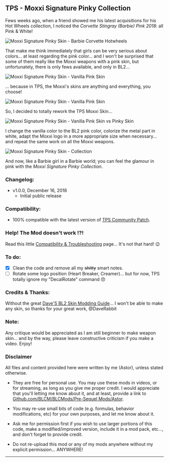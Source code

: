 ## TPS - Moxxi Signature Pinky Collection

Fews weeks ago, when a friend showed me his latest acquisitions for his Hot Wheels collection, I noticed the *Corvette Stingray (Barbie) Pink 2018*: all Pink & White! 

![Moxxi Signature Pinky Skin - Barbie Corvette Hotwheels](https://imgur.com/q9HC6vU.jpg "Don't worry guys... even if my screen capture show French text, my mods are in English")

That make me think immediately that girls can be very serious about colors... at least regarding the pink color... and I won't be surprised that some of them really like the Moxxi weapons with a pink skin, but unfortunately, there is only fews available, and only in BL2...

![Moxxi Signature Pinky Skin - Vanilla Pink Skin](https://imgur.com/MFd8ZMQ.jpg "Don't worry guys... even if my screen capture show French text, my mods are in English")

... because in TPS, the Moxxi's skins are anything and everything, you choose!

![Moxxi Signature Pinky Skin - Vanilla Pink Skin](https://imgur.com/JbYPZTA.jpg "Don't worry guys... even if my screen capture show French text, my mods are in English")

So, I decided to totally rework the TPS Moxxi Skin...

![Moxxi Signature Pinky Skin - Vanilla Pink Skin vs Pinky Skin](https://imgur.com/rrsIkPw.jpg "Don't worry guys... even if my screen capture show French text, my mods are in English")

I change the vanilla color to the BL2 pink color, colorize the metal part in white, adapt the Moxxi logo in a more appropriate size when necessary... and repeat the same work on all the Moxxi weapons.

![Moxxi Signature Pinky Skin - Collection](https://imgur.com/vD0BLZ5.jpg "Don't worry guys... even if my screen capture show French text, my mods are in English")

And now, like a Barbie girl in a Barbie world; you can feel the glamour in pink with the *Moxxi Signature Pinky Collection*.

### Changelog:
- v1.0.0, December 16, 2018
  - Initial public release
 
### Compatibility:

- 100% compatible with the latest version of [TPS Community Patch](https://github.com/BLCM/BLCMods/tree/master/Pre%20Sequel%20Mods/Community%20Patch).

### Help! The Mod doesn't work !?!

Read this little [Compatibility & Troubleshooting](https://github.com/BLCM/BLCMods/tree/master/Pre%20Sequel%20Mods/Astor/Compatibility%20%26%20Troubleshooting) page... It's not that hard!  :wink:

### To do:

- [x] Clean the code and remove all my ~~shitty~~ smart notes.
- [ ] Rotate some logo position (Heart Breaker, Creamer)... but for now, TPS totally ignore my "DecalRotate" command :disappointed:

### Credits & Thanks:

Without the great [Dave'S BL2 Skin Modding Guide](https://cdn.rawgit.com/BLCM/BLCMods/bb1933f7/Borderlands%202%20mods/Dave/DAVE%27S%20BL2%20SKIN%20MODDING%20GUIDE.pdf)... I won't be able to make any skin, so thanks for your great work, @DaveRabbit
  
### Note: 

Any critique would be appreciated as I am still beginner to make weapon skin... and by the way, please leave constructive criticism if you make a video. 
Enjoy!

### Disclaimer

All files and content provided here were written by me (Astor), unless stated otherwise.

- They are free for personal use. You may use these mods in videos, or for streaming, as long as you give me proper credit. I would appreciate that you'll letting me know about it, and at least, provide a link to [Github.com/BLCM/BLCMods/Pre-Sequel Mods/Astor](https://github.com/BLCM/BLCMods/tree/master/Pre%20Sequel%20Mods/Astor).

- You may re-use small bits of code (e.g. formulas, behavior modifications, etc) for your own purposes, and let me know about it. 

- Ask me for permission first if you wish to use larger portions of this code, make a modified/improved version, include it in a mod pack, etc..., and don't forget to provide credit.

- Do not re-upload this mod or any of my mods anywhere without my explicit permission... ANYWHERE!

* * * * *



